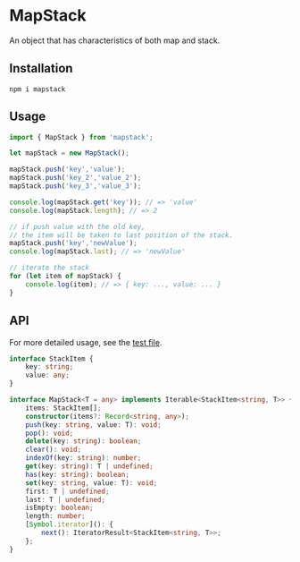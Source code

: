 # MapStack
An object that has characteristics of both map and stack.

## Installation
```shell script
npm i mapstack
```

## Usage

```js
import { MapStack } from 'mapstack';

let mapStack = new MapStack();

mapStack.push('key','value');
mapStack.push('key_2','value_2');
mapStack.push('key_3','value_3');

console.log(mapStack.get('key')); // => 'value'
console.log(mapStack.length); // => 2

// if push value with the old key, 
// the item will be taken to last position of the stack. 
mapStack.push('key','newValue');
console.log(mapStack.last); // => 'newValue'

// iterate the stack
for (let item of mapStack) {
    console.log(item); // => { key: ..., value: ... }
}
```

## API
For more detailed usage, see the [test file](https://github.com/yaquawa/MapStack/blob/master/test/MapStack.test.ts).

```ts
interface StackItem {
    key: string;
    value: any;
}

interface MapStack<T = any> implements Iterable<StackItem<string, T>> {
    items: StackItem[];
    constructor(items?: Record<string, any>);
    push(key: string, value: T): void;
    pop(): void;
    delete(key: string): boolean;
    clear(): void;
    indexOf(key: string): number;
    get(key: string): T | undefined;
    has(key: string): boolean;
    set(key: string, value: T): void;
    first: T | undefined;
    last: T | undefined;
    isEmpty: boolean;
    length: number;
    [Symbol.iterator](): {
        next(): IteratorResult<StackItem<string, T>>;
    };
}
```